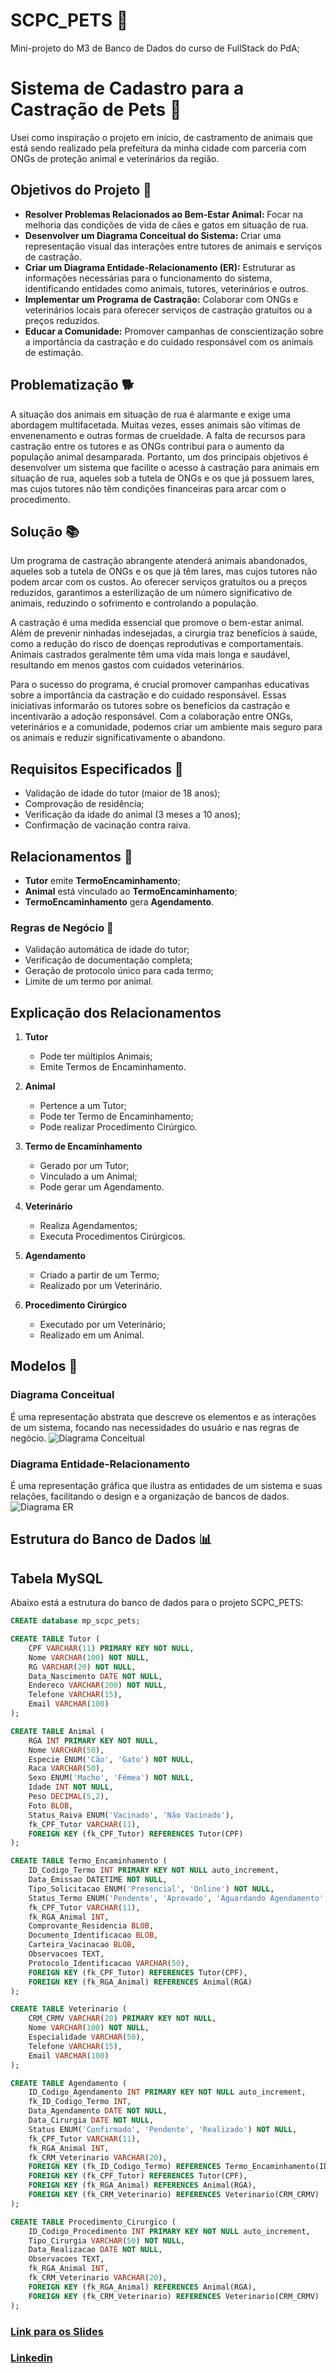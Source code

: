 # SCPC_PETS 🐾

Mini-projeto do M3 de Banco de Dados do curso de FullStack do PdA; 


# Sistema de Cadastro para a Castração de Pets 🐾
Usei como inspiração o projeto em início, de castramento de animais que está sendo realizado pela prefeitura da minha cidade com parceria com ONGs de proteção animal e veterinários da região.

## Objetivos do Projeto 🎯

- **Resolver Problemas Relacionados ao Bem-Estar Animal:** Focar na melhoria das condições de vida de cães e gatos em situação de rua.
- **Desenvolver um Diagrama Conceitual do Sistema:** Criar uma representação visual das interações entre tutores de animais e serviços de castração.
- **Criar um Diagrama Entidade-Relacionamento (ER):** Estruturar as informações necessárias para o funcionamento do sistema, identificando entidades como animais, tutores, veterinários e outros.
- **Implementar um Programa de Castração:** Colaborar com ONGs e veterinários locais para oferecer serviços de castração gratuitos ou a preços reduzidos.
- **Educar a Comunidade:** Promover campanhas de conscientização sobre a importância da castração e do cuidado responsável com os animais de estimação.

## Problematização 🐕

A situação dos animais em situação de rua é alarmante e exige uma abordagem multifacetada. Muitas vezes, esses animais são vítimas de envenenamento e outras formas de crueldade. A falta de recursos para castração entre os tutores e as ONGs contribui para o aumento da população animal desamparada. Portanto, um dos principais objetivos é desenvolver um sistema que facilite o acesso à castração para animais em situação de rua, aqueles sob a tutela de ONGs e os que já possuem lares, mas cujos tutores não têm condições financeiras para arcar com o procedimento.

## Solução 📚

Um programa de castração abrangente atenderá animais abandonados, aqueles sob a tutela de ONGs e os que já têm lares, mas cujos tutores não podem arcar com os custos. Ao oferecer serviços gratuítos ou a preços reduzidos, garantimos a esterilização de um número significativo de animais, reduzindo o sofrimento e controlando a população. 

A castração é uma medida essencial que promove o bem-estar animal. Além de prevenir ninhadas indesejadas, a cirurgia traz benefícios à saúde, como a redução do risco de doenças reprodutivas e comportamentais. Animais castrados geralmente têm uma vida mais longa e saudável, resultando em menos gastos com cuidados veterinários.

Para o sucesso do programa, é crucial promover campanhas educativas sobre a importância da castração e do cuidado responsável. Essas iniciativas informarão os tutores sobre os benefícios da castração e incentivarão a adoção responsável. Com a colaboração entre ONGs, veterinários e a comunidade, podemos criar um ambiente mais seguro para os animais e reduzir significativamente o abandono.

## Requisitos Especificados 📝

- Validação de idade do tutor (maior de 18 anos);
- Comprovação de residência;
- Verificação da idade do animal (3 meses a 10 anos);
- Confirmação de vacinação contra raiva.

## Relacionamentos 📝

- **Tutor** emite **TermoEncaminhamento**;
- **Animal** está vinculado ao **TermoEncaminhamento**;
- **TermoEncaminhamento** gera **Agendamento**.

### Regras de Negócio 📝

- Validação automática de idade do tutor;
- Verificação de documentação completa;
- Geração de protocolo único para cada termo;
- Limite de um termo por animal.

## Explicação dos Relacionamentos

1. **Tutor**
   - Pode ter múltiplos Animais;
   - Emite Termos de Encaminhamento.

2. **Animal**
   - Pertence a um Tutor;
   - Pode ter Termo de Encaminhamento;
   - Pode realizar Procedimento Cirúrgico.

3. **Termo de Encaminhamento**
   - Gerado por um Tutor;
   - Vinculado a um Animal;
   - Pode gerar um Agendamento.

4. **Veterinário**
   - Realiza Agendamentos;
   - Executa Procedimentos Cirúrgicos.

5. **Agendamento**
   - Criado a partir de um Termo;
   - Realizado por um Veterinário.

6. **Procedimento Cirúrgico**
   - Executado por um Veterinário;
   - Realizado em um Animal.

## Modelos 🚀

### Diagrama Conceitual
É uma representação abstrata que descreve os elementos e as interações de um sistema, focando nas necessidades do usuário e nas regras de negócio.
![Diagrama Conceitual](Modelo_Conceitual.png)

### Diagrama Entidade-Relacionamento
É uma representação gráfica que ilustra as entidades de um sistema e suas relações, facilitando o design e a organização de bancos de dados.
![Diagrama ER](Modelo_ER.png)


## Estrutura do Banco de Dados 📊
## Tabela MySQL
Abaixo está a estrutura do banco de dados para o projeto SCPC_PETS:

```sql
CREATE database mp_scpc_pets;

CREATE TABLE Tutor (
    CPF VARCHAR(11) PRIMARY KEY NOT NULL,
    Nome VARCHAR(100) NOT NULL,
    RG VARCHAR(20) NOT NULL,
    Data_Nascimento DATE NOT NULL,
    Endereco VARCHAR(200) NOT NULL,
    Telefone VARCHAR(15),
    Email VARCHAR(100)
);

CREATE TABLE Animal (
    RGA INT PRIMARY KEY NOT NULL,
    Nome VARCHAR(50),
    Especie ENUM('Cão', 'Gato') NOT NULL,
    Raca VARCHAR(50),
    Sexo ENUM('Macho', 'Fêmea') NOT NULL,
    Idade INT NOT NULL,
    Peso DECIMAL(5,2),
    Foto BLOB,
    Status_Raiva ENUM('Vacinado', 'Não Vacinado'),
    fk_CPF_Tutor VARCHAR(11),
    FOREIGN KEY (fk_CPF_Tutor) REFERENCES Tutor(CPF)
);

CREATE TABLE Termo_Encaminhamento (
    ID_Codigo_Termo INT PRIMARY KEY NOT NULL auto_increment,
    Data_Emissao DATETIME NOT NULL,
    Tipo_Solicitacao ENUM('Presencial', 'Online') NOT NULL,
    Status_Termo ENUM('Pendente', 'Aprovado', 'Aguardando Agendamento', 'Cancelado') NOT NULL,
    fk_CPF_Tutor VARCHAR(11),
    fk_RGA_Animal INT,
    Comprovante_Residencia BLOB,
    Documento_Identificacao BLOB,
    Carteira_Vacinacao BLOB,
    Observacoes TEXT,
    Protocolo_Identificacao VARCHAR(50),
    FOREIGN KEY (fk_CPF_Tutor) REFERENCES Tutor(CPF),
    FOREIGN KEY (fk_RGA_Animal) REFERENCES Animal(RGA)
);

CREATE TABLE Veterinario (
    CRM_CRMV VARCHAR(20) PRIMARY KEY NOT NULL,
    Nome VARCHAR(100) NOT NULL,
    Especialidade VARCHAR(50),
    Telefone VARCHAR(15),
    Email VARCHAR(100)
);

CREATE TABLE Agendamento (
    ID_Codigo_Agendamento INT PRIMARY KEY NOT NULL auto_increment,
    fk_ID_Codigo_Termo INT,
    Data_Agendamento DATE NOT NULL,
    Data_Cirurgia DATE NOT NULL,
    Status ENUM('Confirmado', 'Pendente', 'Realizado') NOT NULL,
    fk_CPF_Tutor VARCHAR(11),
    fk_RGA_Animal INT,
    fk_CRM_Veterinario VARCHAR(20),
    FOREIGN KEY (fk_ID_Codigo_Termo) REFERENCES Termo_Encaminhamento(ID_Codigo_Termo),
    FOREIGN KEY (fk_CPF_Tutor) REFERENCES Tutor(CPF),
    FOREIGN KEY (fk_RGA_Animal) REFERENCES Animal(RGA),
    FOREIGN KEY (fk_CRM_Veterinario) REFERENCES Veterinario(CRM_CRMV)
);

CREATE TABLE Procedimento_Cirurgico (
    ID_Codigo_Procedimento INT PRIMARY KEY NOT NULL auto_increment,
    Tipo_Cirurgia VARCHAR(50) NOT NULL,
    Data_Realizacao DATE NOT NULL,
    Observacoes TEXT,
    fk_RGA_Animal INT,
    fk_CRM_Veterinario VARCHAR(20),
    FOREIGN KEY (fk_RGA_Animal) REFERENCES Animal(RGA),
    FOREIGN KEY (fk_CRM_Veterinario) REFERENCES Veterinario(CRM_CRMV)
);
```
### [Link para os Slides](https://www.canva.com/design/DAGdsDO92eM/8Xvsph-AV1iIEalF--UAIA/edit?utm_content=DAGdsDO92eM&utm_campaign=designshare&utm_medium=link2&utm_source=sharebutton)
### [Linkedin](https://www.linkedin.com/in/daianebarbosak/)
